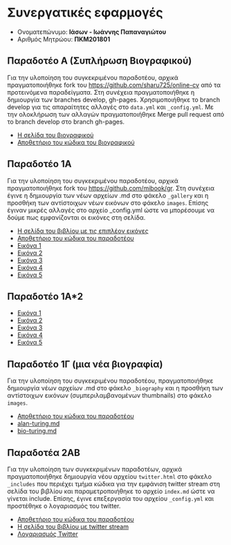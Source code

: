 # Συνεργατικές εφαρμογές

*  Ονοματεπώνυμο: **Ιάσων - Ιωάννης Παπαναγιώτου**
*  Αριθμός Μητρώου: **ΠΚΜ201801**

## Παραδοτέο Α (Συπλήρωση Βιογραφικού)

Για την υλοποίηση του συγκεκριμένου παραδοτέου, αρχικά πραγματοποιήθηκε fork του https://github.com/sharu725/online-cv από τα προτεινόμενα παραδείγματα. Στη συνέχεια πραγματοποιήθηκε η δημιουργία των branches develop, gh-pages.  Χρησιμοποιήθηκε το branch develop για τις απαραίτητες αλλαγές στο `data.yml` και `_config.yml`. Με την ολοκλήρωση των αλλαγών πραγματοποιήθηκε  Merge pull request από το branch develop στο branch gh-pages.
*  [Η σελίδα του βιογραφικού](https://c18papa.github.io/c18papa-cv/)
*  [Αποθετήριο του κώδικα του βιογραφικού](https://github.com/c18papa/c18papa-cv/tree/gh-pages)

## Παραδοτέο 1Α

Για την υλοποίηση του συγκεκριμένου παραδοτέου, αρχικά πραγματοποιήθηκε fork του https://github.com/mibook/gr. Στη συνέχεια έγινε η δημιουργία των νέων αρχείων .md στο φάκελο `_gallery` και η προσθήκη των αντίστοιχων νέων εικόνων στο φάκελο `images`. Επίσης έγιναν μικρές αλλαγές στο αρχείο _config.yml ώστε να μπορέσουμε να δούμε πως εμφανίζονται οι εικόνες στη σελίδα.

*  [Η σελίδα του βιβλίου με τις επιπλέον εικόνες](https://c18papa.github.io/gr/)
*  [Αποθετήριο του κώδικα του παραδοτέου](https://github.com/c18papa/gr)
*  [Εικόνα 1](https://github.com/c18papa/gr/blob/gh-pages/_gallery/tux.md)
*  [Εικόνα 2](https://github.com/c18papa/gr/blob/gh-pages/_gallery/beastie.md)
*  [Εικόνα 3](https://github.com/c18papa/gr/blob/gh-pages/_gallery/defcon.md)
*  [Εικόνα 4](https://github.com/c18papa/gr/blob/gh-pages/_gallery/amiga.md)
*  [Εικόνα 5](https://github.com/c18papa/gr/blob/gh-pages/_gallery/esp8266.md)

## Παραδοτέο 1Α*2

*  [Εικόνα 1](https://github.com/c18papa/gr/blob/gh-pages/_gallery/vi.md)
*  [Εικόνα 2](https://github.com/c18papa/gr/blob/gh-pages/_gallery/slack.md)
*  [Εικόνα 3](https://github.com/c18papa/gr/blob/gh-pages/_gallery/wireframes.md)
*  [Εικόνα 4](https://github.com/c18papa/gr/blob/gh-pages/_gallery/appinventor.md)
*  [Εικόνα 5](https://github.com/c18papa/gr/blob/gh-pages/_gallery/google_duplex.md)

## Παραδοτέο 1Γ (μια νέα βιογραφία)

Για την υλοποίηση του συγκεκριμένου παραδοτέου, πραγματοποιήθηκε δημιουργία νέων αρχείων .md στο φάκελο `_biography` και η προσθήκη των αντίστοιχων εικόνων (συμπεριλαμβανομένων thumbnails) στο φάκελο `images`.

*  [Αποθετήριο του κώδικα του παραδοτέου](https://github.com/c18papa/gr)
*  [alan-turing.md](https://github.com/c18papa/gr/blob/gh-pages/_biography/alan-turing.md)
*  [bio-turing.md](https://github.com/c18papa/gr/blob/gh-pages/_biography/bio-turing.md)

## Παραδοτέα 2ΑΒ

Για την υλοποίηση των συγκεκριμένων παραδοτέων, αρχικά πραγματοποιήθηκε δημιουργία νέου αρχείου `twitter.html` στο φάκελο `_includes` που περιέχει τμήμα κώδικα για την εμφάνιση twitter stream στη σελίδα του βιβλίου και παραμετροποιήθηκε το αρχείο `index.md` ώστε να γίνεται include. Επίσης, έγινε επεξεργασία του αρχείου `_config.yml` και προστέθηκε ο λογαριασμός του twitter.

*  [Αποθετήριο του κώδικα του παραδοτέου](https://github.com/c18papa/gr)
*  [Η σελίδα του βιβλίου με twitter stream](https://c18papa.github.io/gr/)
*  [Λογαριασμός Twitter](https://twitter.com/c18papa)

